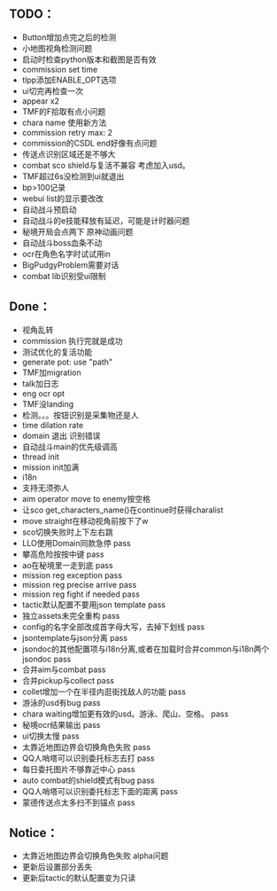 ## TODO：
- Button增加点完之后的检测
- 小地图视角检测问题
- 启动时检查python版本和截图是否有效
- commission set time
- tlpp添加ENABLE_OPT选项
- ui切完再检查一次
- appear x2
- TMF的F拾取有点小问题
- chara name 使用新方法
- commission retry max: 2
- commission的CSDL end好像有点问题
- 传送点识别区域还是不够大
- combat sco shield与复活不兼容 考虑加入usd。
- TMF超过6s没检测到ui就退出
- bp>100记录
- webui list的显示要改改
- 自动战斗预启动
- 自动战斗的e技能释放有延迟，可能是计时器问题
- 秘境开局会点两下 原神动画问题
- 自动战斗boss血条不动
- ocr在角色名字时试试用in
- BigPudgyProblem需要对话
- combat lib识别受ui限制

## Done：
- 视角乱转
- commission 执行完就是成功
- 测试优化的复活功能
- generate pot: use "path"
- TMF加migration
- talk加日志
- eng ocr opt
- TMF没landing
- 检测。。。按钮识别是采集物还是人
- time dilation rate
- domain 退出 识别错误
- 自动战斗main的优先级调高
- thread init
- mission init加满
- i18n
- 支持无须弥人
- aim operator move to enemy按空格
- 让sco get_characters_name()在continue时获得charalist
- move straight在移动视角前按下了w
- sco切换失败时上下左右跳
- LLO使用Domain同款急停 pass
- 攀高危险按按中键 pass
- ao在秘境里一走到底 pass
- mission reg exception pass
- mission reg precise arrive pass
- mission reg fight if needed pass
- tactic默认配置不要用json template pass
- 独立assets未完全重构 pass
- config的名字全部改成首字母大写，去掉下划线 pass
- jsontemplate与json分离 pass
- jsondoc的其他配置项与i18n分离,或者在加载时合并common与i18n两个jsondoc pass
- 合并aim与combat pass
- 合并pickup与collect pass
- collet增加一个在半径内逛街找敌人的功能 pass
- 游泳的usd有bug pass
- chara waiting增加更有效的usd。游泳、爬山、空格。 pass
- 秘境ocr结果输出 pass
- ui切换太慢 pass
- 太靠近地图边界会切换角色失败 pass
- QQ人哨塔可以识别委托标志去打 pass
- 每日委托图片不够靠近中心 pass
- auto combat的shield模式有bug pass
- QQ人哨塔可以识别委托标志下面的距离 pass
- 蒙德传送点太多扫不到锚点 pass

## Notice：
- 太靠近地图边界会切换角色失败 alpha问题
- 更新后设置部分丢失
- 更新后tactic的默认配置变为只读